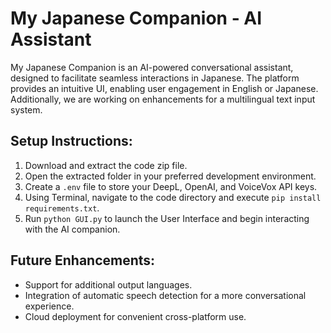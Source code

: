 # My Japanese Companion - AI Assistant

My Japanese Companion is an AI-powered conversational assistant, designed to facilitate seamless interactions in Japanese. The platform provides an intuitive UI, enabling user engagement in English or Japanese. Additionally, we are working on enhancements for a multilingual text input system.

## Setup Instructions:

1. Download and extract the code zip file.
2. Open the extracted folder in your preferred development environment.
3. Create a `.env` file to store your DeepL, OpenAI, and VoiceVox API keys.
4. Using Terminal, navigate to the code directory and execute `pip install requirements.txt`.
5. Run `python GUI.py` to launch the User Interface and begin interacting with the AI companion.

## Future Enhancements:

- Support for additional output languages.
- Integration of automatic speech detection for a more conversational experience.
- Cloud deployment for convenient cross-platform use.
